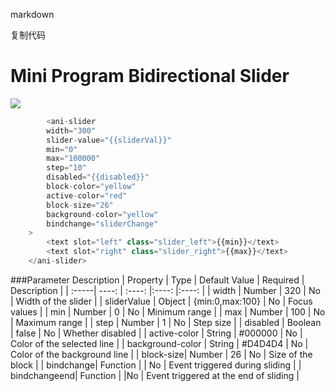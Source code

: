 markdown


复制代码
# Mini Program Bidirectional Slider
![](img.png)
```javascript
        <ani-slider
        width="300"
        slider-value="{{sliderVal}}"
        min="0"
        max="100000"
        step="10"
        disabled="{{disabled}}"
        block-color="yellow"
        active-color="red"
        block-size="26"
        background-color="yellow"
        bindchange="sliderChange"
    >
        <text slot="left" class="slider_left">{{min}}</text>
        <text slot="right" class="slider_right">{{max}}</text>
    </ani-slider>

```
###Parameter Description
| Property | Type | Default Value | Required | Description |
| :-----| ----: | :----: |:----: |:----: | 
| width | Number | 320 | No | Width of the slider |
| sliderValue | Object | {min:0,max:100} | No | Focus values |
| min | Number | 0 | No | Minimum range | 
| max | Number | 100 | No | Maximum range |
| step | Number | 1 | No | Step size |
| disabled | Boolean | false | No | Whether disabled |
| active-color | String | #000000 | No | Color of the selected line | 
| background-color | String | #D4D4D4 | No | Color of the background line |
| block-size| Number | 26 | No | Size of the block | 
| bindchange| Function |  | No | Event triggered during sliding |
| bindchangeend| Function |   |No | Event triggered at the end of sliding |
